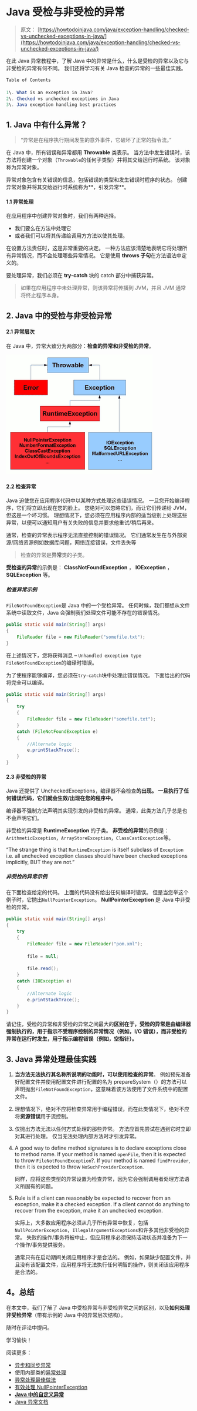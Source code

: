 # Java 受检与非受检的异常

> 原文： [https://howtodoinjava.com/java/exception-handling/checked-vs-unchecked-exceptions-in-java/](https://howtodoinjava.com/java/exception-handling/checked-vs-unchecked-exceptions-in-java/)

在此 Java 异常教程中，了解 Java 中的异常是什么，什么是受检的异常以及它与非受检的异常有何不同。 我们还将学习有关 Java 检查的异常的一些最佳实践。

```java
Table of Contents

1\. What is an exception in Java?
2\. Checked vs unchecked exceptions in Java
3\. Java exception handling best practices
```

## 1\. Java 中有什么异常？

> “异常是在程序执行期间发生的意外事件，它破坏了正常的指令流。”

在 Java 中，所有错误和异常都用 **Throwable** 类表示。 当方法中发生错误时，该方法将创建一个对象（`Throwable`的任何子类型）并将其交给运行时系统。 该对象称为异常对象。

异常对象包含有关错误的信息，包括错误的类型和发生错误时程序的状态。 创建异常对象并将其交给运行时系统称为**，引发异常**。

#### 1.1 异常处理

在应用程序中创建异常对象时，我们有两种选择。

*   我们要么在方法中处理它
*   或者我们可以将其传递给调用方方法以使其处理。

在设置方法责任时，这是非常重要的决定。 一种方法应该清楚地表明它将处理所有异常情况，而不会处理哪些异常情况。 它是使用 **throws 子句**在方法语法中定义的。

要处理异常，我们必须在 **try-catch** 块的 catch 部分中捕获异常。

> 如果在应用程序中未处理异常，则该异常将传播到 JVM，并且 JVM 通常将终止程序本身。

## 2\. Java 中的受检与非受检异常

#### 2.1 异常层次

在 Java 中，异常大致分为两部分：**检查的异常和非受检的异常**。

![ExceptionHierarchyJava](img/4f3a7dac43b1535164c3d51fa62be0b0.png)

#### 2.2 检查异常

Java 迫使您在应用程序代码中以某种方式处理这些错误情况。 一旦您开始编译程序，它们将立即出现在您的脸上。 您绝对可以忽略它们，而让它们传递给 JVM，但这是一个坏习惯。 理想情况下，您必须在应用程序内部的适当级别上处理这些异常，以便可以通知用户有关失败的信息并要求他重试/稍后再来。

通常，检查的异常表示程序无法直接控制的错误情况。 它们通常发生在与外部资源/网络资源例如数据库问题，网络连接错误，文件丢失等

> 检查的异常是**异常**类的子类。

**受检查的异常**的示例是： **ClassNotFoundException** ， **IOException** ， **SQLException** 等。

##### 检查异常示例

`FileNotFoundException`是 Java 中的一个受检异常。 任何时候，我们都想从文件系统中读取文件，Java 会强制我们处理文件可能不存在的错误情况。

```java
public static void main(String[] args) 
{
    FileReader file = new FileReader("somefile.txt");
}

```

在上述情况下，您将获得消息 – `Unhandled exception type FileNotFoundException`的编译时错误。

为了使程序能够编译，您必须在`try-catch`块中处理此错误情况。 下面给出的代码将完全可以编译。

```java
public static void main(String[] args) 
{
    try 
    {
		FileReader file = new FileReader("somefile.txt");
	} 
    catch (FileNotFoundException e) 
    {
    	//Alternate logic
		e.printStackTrace();
	}
}

```

#### 2.3 非受检的异常

Java 还提供了 UncheckedExceptions，编译器不会检查**的出现。 一旦执行了任何错误代码，它们就会生效/出现在您的程序中。**

编译器不强制方法声明其实现引发的非受检的异常。 通常，此类方法几乎总是也不会声明它们。

非受检的异常是 **RuntimeException** 的子类。 **非受检的异常**的示例是：`ArithmeticException`，`ArrayStoreException`，`ClassCastException`等。

“The strange thing is that `RuntimeException` is itself subclass of `Exception` i.e. all unchecked exception classes should have been checked exceptions implicitly, BUT they are not.”

##### 非受检的异常示例

在下面检查给定的代码。 上面的代码没有给出任何编译时错误。 但是当您举这个例子时，它抛出`NullPointerException`。 **NullPointerException** 是 Java 中非受检的异常。

```java
public static void main(String[] args) 
{
    try 
    {
		FileReader file = new FileReader("pom.xml");

		file = null;

		file.read();
	} 
    catch (IOException e) 
    {
    	//Alternate logic
		e.printStackTrace();
	}
}

```

请记住，受检的异常和非受检的异常之间最大的**区别在于，受检的异常是由编译器强制执行的，用于指示不受程序控制的异常情况（例如，I/O 错误），而非受检的异常在运行时发生，用于指示编程错误（例如，空指针）。**

## 3\. Java 异常处理最佳实践

1.  **当方法无法执行其名称所说明的功能时，可以使用检查的异常**。 例如预先准备好配置文件并使用配置文件进行配置的名为 prepareSystem（）的方法可以声明抛出`FileNotFoundException`，这意味着该方法使用了文件系统中的配置文件。
2.  理想情况下，绝对不应将检查异常用于编程错误，而在此类情况下，绝对不应将**资源错误**用于流控制。
3.  仅抛出方法无法以任何方式处理的那些异常。 方法应首先尝试在遇到它时立即对其进行处理。 仅当无法处理内部方法时才引发异常。
4.  A good way to define method signatures is to declare exceptions close to method name. If your method is named `openFile`, then it is expected to throw `FileNotFoundException`?. If your method is named `findProvider`, then it is expected to throw `NoSuchProviderException`.

    同样，应将这些类型的异常设置为检查异常，因为它会强制调用者处理方法语义所固有的问题。

5.  Rule is if a client can reasonably be expected to recover from an exception, make it a checked exception. If a client cannot do anything to recover from the exception, make it an unchecked exception.

    实际上，大多数应用程序必须从几乎所有异常中恢复，包括`NullPointerException`，`IllegalArgumentExceptions`和许多其他非受检的异常。 失败的操作/事务将被中止，但应用程序必须保持活动状态并准备为下一个操作/事务提供服务。

    通常只有在启动期间关闭应用程序才是合法的。 例如，如果缺少配置文件，并且没有该配置文件，应用程序将无法执行任何明智的操作，则关闭该应用程序是合法的。

## 4。总结

在本文中，我们了解了 Java 中受检异常与非受检异常之间的区别，以及**如何处理非受检异常**（带有示例的 Java 中的异常层次结构）。

随时在评论中提问。

学习愉快！

阅读更多：

*   [异步和同步异常](//howtodoinjava.com/java/exception-handling/asynchronous-and-synchronous-exceptions-in-java/ "Asynchronous and synchronous exceptions in java")
*   使用内部类的[异常处理](//howtodoinjava.com/best-practices/best-practices-for-for-exception-handling/ "Best practices for Exception handling")
*   [异常处理最佳做法](//howtodoinjava.com/best-practices/java-exception-handling-best-practices/ "Java exception handling best practices")
*   [有效处理 NullPointerException](//howtodoinjava.com/java/exception-handling/how-to-effectively-handle-nullpointerexception-in-java/ "How to effectively handle NullPointerException in java")
*   [**Java 中的自定义异常**](//howtodoinjava.com/best-practices/best-practices-for-for-exception-handling/ "Best practices for Exception handling")
*   [Java 异常文档](https://docs.oracle.com/javase/tutorial/essential/exceptions/runtime.html)
